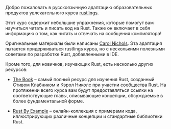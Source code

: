 Добро пожаловать в русскоязычную адаптацию образовательных продуктов увлекательного курса [rustlings](https://github.com/rust-lang/rustlings).

Этот курс содержит небольшие упражнения, которые помогут вам научиться читать и писать код на Rust. Также он включает в себя информацию о том, как читать и отвечать на сообщения компилятора!

Оригинальные материалы были написаны [Carol Nichols](https://github.com/carols10cents).
Эта адаптация пытается придерживаться rustlings курса, но с несколькими полезными советами по разработке Rust, добавленными в IDE.

Кроме того, для новичков, изучающих Rust, есть несколько других ресурсов:
* [The Book](https://doc.rust-lang.org/book/index.html) – самый полный ресурс для изучения Rust, созданный Стивом Клабником и Кэрол Николс при участии сообщества Rust. На протяжении всего курса вам будут предоставляться ссылки на соответствующие главы, описывающие концепции, обсуждаемые в более фундаментальной форме.

* [Rust By Example](https://doc.rust-lang.org/rust-by-example/index.html) – онлайн-коллекция с примерами кода, иллюстрирующих различные концепции и стандартные библиотеки Rust.
